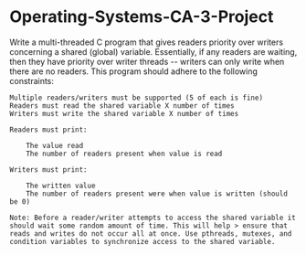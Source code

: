 # Operating-Systems-CA-3-Project

Write a multi-threaded C program that gives readers priority over writers concerning a shared (global) variable. Essentially, if any readers are waiting, then they have priority over writer threads -- writers can only write when there are no readers. This program should adhere to the following constraints:

    Multiple readers/writers must be supported (5 of each is fine)
    Readers must read the shared variable X number of times
   	Writers must write the shared variable X number of times

  	Readers must print:

        The value read
        The number of readers present when value is read

    Writers must print:

        The written value
        The number of readers present were when value is written (should be 0)

    Note: Before a reader/writer attempts to access the shared variable it should wait some random amount of time. This will help > ensure that reads and writes do not occur all at once. Use pthreads, mutexes, and condition variables to synchronize access to the shared variable.
